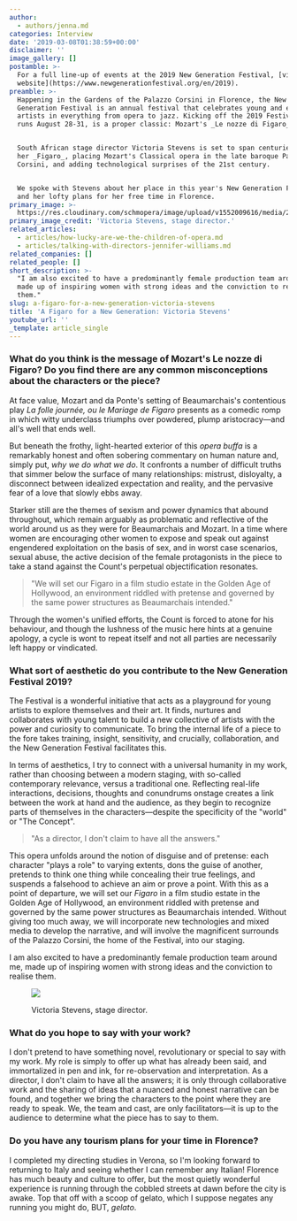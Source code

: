 ```yaml
---
author:
  - authors/jenna.md
categories: Interview
date: '2019-03-08T01:38:59+00:00'
disclaimer: ''
image_gallery: []
postamble: >-
  For a full line-up of events at the 2019 New Generation Festival, [visit their
  website](https://www.newgenerationfestival.org/en/2019).
preamble: >-
  Happening in the Gardens of the Palazzo Corsini in Florence, the New
  Generation Festival is an annual festival that celebrates young and emerging
  artists in everything from opera to jazz. Kicking off the 2019 Festival, which
  runs August 28-31, is a proper classic: Mozart's _Le nozze di Figaro_.


  South African stage director Victoria Stevens is set to span centuries with
  her _Figaro_, placing Mozart's Classical opera in the late baroque Palazzo
  Corsini, and adding technological surprises of the 21st century.


  We spoke with Stevens about her place in this year's New Generation Festival,
  and her lofty plans for her free time in Florence.
primary_image: >-
  https://res.cloudinary.com/schmopera/image/upload/v1552009616/media/2019/03/sqVictoriaStevens.jpg
primary_image_credit: 'Victoria Stevens, stage director.'
related_articles:
  - articles/how-lucky-are-we-the-children-of-opera.md
  - articles/talking-with-directors-jennifer-williams.md
related_companies: []
related_people: []
short_description: >-
  "I am also excited to have a predominantly female production team around me,
  made up of inspiring women with strong ideas and the conviction to realise
  them."
slug: a-figaro-for-a-new-generation-victoria-stevens
title: 'A Figaro for a New Generation: Victoria Stevens'
youtube_url: ''
_template: article_single
---
```


### What do you think is the message of Mozart's Le nozze di Figaro? Do you find there are any common misconceptions about the characters or the piece?

At face value, Mozart and da Ponte's setting of Beaumarchais's contentious play _La folle journée, ou le Mariage de Figaro_ presents as a comedic romp in which witty underclass triumphs over powdered, plump aristocracy—and all's well that ends well.

But beneath the frothy, light-hearted exterior of this _opera buffa_ is a remarkably honest and often sobering commentary on human nature and, simply put, _why we do what we do_. It confronts a number of difficult truths that simmer below the surface of many relationships: mistrust, disloyalty, a disconnect between idealized expectation and reality, and the pervasive fear of a love that slowly ebbs away.

Starker still are the themes of sexism and power dynamics that abound throughout, which remain arguably as problematic and reflective of the world around us as they were for Beaumarchais and Mozart. In a time where women are encouraging other women to expose and speak out against engendered exploitation on the basis of sex, and in worst case scenarios, sexual abuse, the active decision of the female protagonists in the piece to take a stand against the Count's perpetual objectification resonates.

>"We will set our Figaro in a film studio estate in the Golden Age of Hollywood, an environment riddled with pretense and governed by the same power structures as Beaumarchais intended."

Through the women's unified efforts, the Count is forced to atone for his behaviour, and though the lushness of the music here hints at a genuine apology, a cycle is wont to repeat itself and not all parties are necessarily left happy or vindicated.

### What sort of aesthetic do you contribute to the New Generation Festival 2019?

The Festival is a wonderful initiative that acts as a playground for young artists to explore themselves and their art. It finds, nurtures and collaborates with young talent to build a new collective of artists with the power and curiosity to communicate. To bring the internal life of a piece to the fore takes training, insight, sensitivity, and crucially, collaboration, and the New Generation Festival facilitates this.

In terms of aesthetics, I try to connect with a universal humanity in my work, rather than choosing between a modern staging, with so-called contemporary relevance, versus a traditional one. Reflecting real-life interactions, decisions, thoughts and conundrums onstage creates a link between the work at hand and the audience, as they begin to recognize parts of themselves in the characters—despite the specificity of the "world" or "The Concept".

>"As a director, I don't claim to have all the answers."

This opera unfolds around the notion of disguise and of pretense: each character "plays a role" to varying extents, dons the guise of another, pretends to think one thing while concealing their true feelings, and suspends a falsehood to achieve an aim or prove a point. With this as a point of departure, we will set our _Figaro_ in a film studio estate in the Golden Age of Hollywood, an environment riddled with pretense and governed by the same power structures as Beaumarchais intended. Without giving too much away, we will incorporate new technologies and mixed media to develop the narrative, and will involve the magnificent surrounds of the Palazzo Corsini, the home of the Festival, into our staging.

I am also excited to have a predominantly female production team around me, made up of inspiring women with strong ideas and the conviction to realise them.

<figure data-type="image">

![](https://res.cloudinary.com/schmopera/image/upload/v1552009961/media/2019/03/VictoriaStevensBW.jpg)

<figcaption>Victoria Stevens, stage director.</figcaption>

</figure>

### What do you hope to say with your work?

I don't pretend to have something novel, revolutionary or special to say with my work. My role is simply to offer up what has already been said, and immortalized in pen and ink, for re-observation and interpretation. As a director, I don't claim to have all the answers; it is only through collaborative work and the sharing of ideas that a nuanced and honest narrative can be found, and together we bring the characters to the point where they are ready to speak. We, the team and cast, are only facilitators—it is up to the audience to determine what the piece has to say to them.

### Do you have any tourism plans for your time in Florence?

I completed my directing studies in Verona, so I'm looking forward to returning to Italy and seeing whether I can remember any Italian! Florence has much beauty and culture to offer, but the most quietly wonderful experience is running through the cobbled streets at dawn before the city is awake. Top that off with a scoop of gelato, which I suppose negates any running you might do, BUT, _gelato_.
